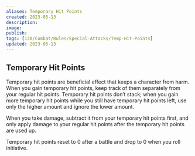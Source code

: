```yaml
---
aliases: Temporary Hit Points
created: 2023-05-13
description: 
image: 
publish: 
tags: [13A/Combat/Rules/Special-Attacks/Temp-Hit-Points]
updated: 2023-05-13
---
```


## Temporary Hit Points

Temporary hit points are beneficial effect that keeps a character from harm. When you gain temporary hit points, keep track of them separately from your regular hit points. Temporary hit points don’t stack; when you gain more temporary hit points while you still have temporary hit points left, use only the higher amount and ignore the lower amount.

When you take damage, subtract it from your temporary hit points first, and only apply damage to your regular hit points after the temporary hit points are used up.

Temporary hit points reset to 0 after a battle and drop to 0 when you roll initiative.

